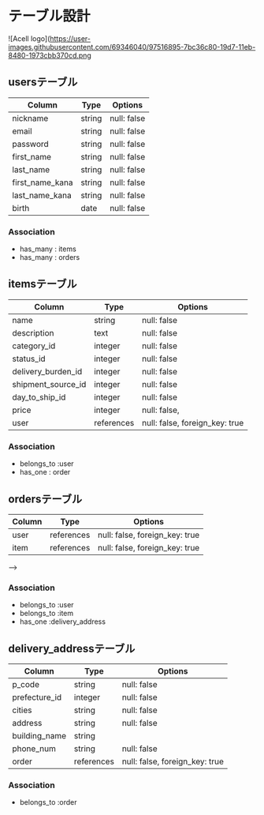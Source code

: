 # テーブル設計
![Acell logo](https://user-images.githubusercontent.com/69346040/97516895-7bc36c80-19d7-11eb-8480-1973cbb370cd.png
## usersテーブル

| Column          | Type      | Options     |
| --------------- | --------- | ----------- |
| nickname        | string    | null: false |
| email           | string    | null: false |
| password        | string    | null: false |
| first_name      | string    | null: false |
| last_name       | string    | null: false |
| first_name_kana | string    | null: false |
| last_name_kana  | string    | null: false |
| birth           | date      | null: false |
 
<!-- birth　には誕生年月日の情報が入ります。 -->
<!-- email,password,確認用passwordに関しては"devise"ジェムを使用しています -->

### Association
- has_many : items
- has_many : orders

## itemsテーブル

| Column             | Type       | Options                         |
| ------------------ | ---------- | ------------------------------- |
| name               | string     | null: false                     |
| description        | text       | null: false                     |
| category_id        | integer    | null: false                     |
| status_id          | integer    | null: false                     |
| delivery_burden_id | integer    | null: false                     |
| shipment_source_id | integer    | null: false                     |
| day_to_ship_id     | integer    | null: false                     |
| price              | integer    | null: false,                    |
| user               | references | null: false, foreign_key: true  |

### Association
- belongs_to :user
- has_one : order
<!-- こちら後々のエラーの原因となってしまう可能性のあるため指摘させていただきます。
active hashの導入時のカラム名は「_id」を語尾につけるかと思いますので
category_idなどのようにカラム名を変更しましょう！！ -->
<!-- ※imageカラムはActiveStorageで実装する為、テーブル設計内の記述に含めていません。 -->
<!--category,status,delivery_burden,shipment_source,day_to_ship
<!-- 上記の５つのカラムはActiveHashで実現する為integer型になっています。 -->

## ordersテーブル

| Column         | Type       | Options                        |
| -------------- | ---------- | ------------------------------ |
| user           | references | null: false, foreign_key: true |
| item           | references | null: false, foreign_key: true |

<!-- セキュリティの観点から、クレジットカードの情報はデータベースに直接保存しないようにしましょう。

また、今回のフリマアプリではカードを登録する際は購入の度に入力となり、データベースで管理しない設計を行います。
そのため、これらのカラムを用意しなくても大丈夫です！ --> -->

### Association
- belongs_to :user
- belongs_to :item
- has_one    :delivery_address

## delivery_addressテーブル

| Column           | Type       | Options                        |
| ---------------- | ---------- | ------------------------------ |
| p_code           | string     | null: false                    |
| prefecture_id    | integer    | null: false                    |
| cities           | string     | null: false                    |
| address          | string     | null: false                    |
| building_name    | string     |                                |
| phone_num        | string     | null: false                    |
| order            | references | null: false, foreign_key: true |





<!-- こちら後々のエラーの原因となってしまう可能性のあるため指摘させていただきます。
active hashの導入時のカラム名は「_id」を語尾につけるかと思いますので
prefecture_idなどのようにカラム名を変更しましょう！！ -->
<!-- 都道府県のカラムはactive_hashで実装の予定のため、integer型にしましょう！ -->
<!-- 電話番号はstring型で実装しましょう。
integer型として保存すると整数型として保存される為、先頭の0がDB上で省略された状態で保存されてしまうためです。 -->

### Association
- belongs_to :order